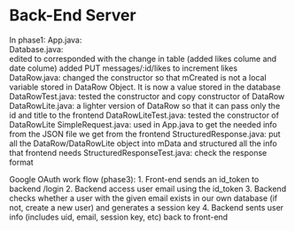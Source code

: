 # Back-End Server

In phase1:
    App.java:   
    Database.java:  
        edited to  corresponded with the change in table (added likes colume and date colume)
        added PUT messages/:id/likes to increment likes
    DataRow.java:
        changed the constructor so that mCreated is not a local variable stored in DataRow Object. 
        It is now a value stored in the database
    DataRowTest.java:
        tested the constructor and copy constructor of DataRow
    DataRowLite.java:
        a lighter version of DataRow so that it can pass only the id and title to the frontend
    DataRowLiteTest.java:
        tested the constructor of DataRowLite
    SimpleRequest.java:
        used in App.java to get the needed info from the JSON file we get from the frontend
    StructuredResponse.java:
        put all the DataRow/DataRowLite object into mData and structured all the info that frontend needs
    StructuredResponseTest.java:
        check the response format

Google OAuth work flow (phase3):
    1. Front-end sends an id_token to backend /login
    2. Backend access user email using the id_token
    3. Backend checks whether a user with the given email exists in our
       own database (if not, create a new user) and generates a session
       key
    4. Backend sents user info (includes uid, email, session key, etc)
       back to front-end




